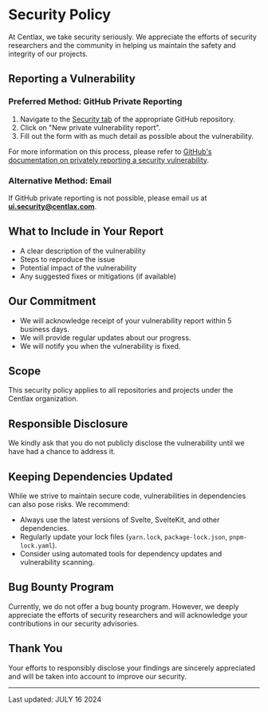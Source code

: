 # Security Policy

At Centlax, we take security seriously. We appreciate the efforts of security researchers and the community in helping us maintain the safety and integrity of our projects.

## Reporting a Vulnerability

### Preferred Method: GitHub Private Reporting

1. Navigate to the [Security tab](https://github.com/centlax/report/security/advisories/new) of the appropriate GitHub repository.
2. Click on "New private vulnerability report".
3. Fill out the form with as much detail as possible about the vulnerability.

For more information on this process, please refer to [GitHub's documentation on privately reporting a security vulnerability](https://docs.github.com/en/code-security/security-advisories/guidance-on-reporting-and-writing-information-about-vulnerabilities/privately-reporting-a-security-vulnerability).

### Alternative Method: Email

If GitHub private reporting is not possible, please email us at **ui.security@centlax.com**.

## What to Include in Your Report

- A clear description of the vulnerability
- Steps to reproduce the issue
- Potential impact of the vulnerability
- Any suggested fixes or mitigations (if available)

## Our Commitment

- We will acknowledge receipt of your vulnerability report within 5 business days.
- We will provide regular updates about our progress.
- We will notify you when the vulnerability is fixed.

## Scope

This security policy applies to all repositories and projects under the Centlax organization.

## Responsible Disclosure

We kindly ask that you do not publicly disclose the vulnerability until we have had a chance to address it.

## Keeping Dependencies Updated

While we strive to maintain secure code, vulnerabilities in dependencies can also pose risks. We recommend:

- Always use the latest versions of Svelte, SvelteKit, and other dependencies.
- Regularly update your lock files (`yarn.lock`, `package-lock.json`, `pnpm-lock.yaml`).
- Consider using automated tools for dependency updates and vulnerability scanning.

## Bug Bounty Program

Currently, we do not offer a bug bounty program. However, we deeply appreciate the efforts of security researchers and will acknowledge your contributions in our security advisories.

## Thank You

Your efforts to responsibly disclose your findings are sincerely appreciated and will be taken into account to improve our security.

---

Last updated: JULY 16 2024
